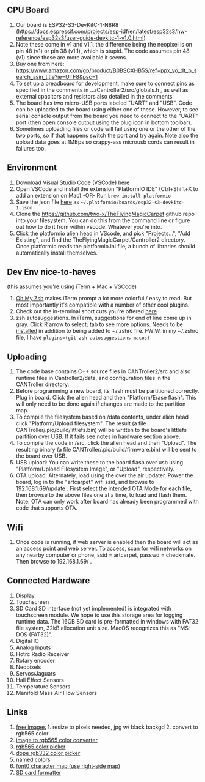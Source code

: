 ## CPU Board
1. Our board is ESP32-S3-DevKitC-1-N8R8 (https://docs.espressif.com/projects/esp-idf/en/latest/esp32s3/hw-reference/esp32s3/user-guide-devkitc-1-v1.0.html)
1. Note these come in v1 and v1.1, the difference being the neopixel is on pin 48 (v1) or pin 38 (v1.1), which is stupid. The code assumes pin 48 (v1) since those are more available it seems.
1. Buy one from here: https://www.amazon.com/gp/product/B0BSCXHB5S/ref=ppx_yo_dt_b_search_asin_title?ie=UTF8&psc=1
1. To set up a breadboard for development, make sure to connect pins as specified in the comments in .../Cantroller2/src/globals.h , as well as external cpacitors and resistors also detailed in the comments.
1. The board has two micro-USB ports labeled "UART" and "USB". Code can be uploaded to the board using either one of these. However, to see serial console output from the board you need to connect to the "UART" port (then open console output using the plug icon in bottom toolbar).
1. Sometimes uploading files or code will fail using one or the other of the two ports, so if that happens switch the port and try again.  Note also the upload data goes at 1MBps so crappy-ass microusb cords can result in failures too.

## Environment
1. Download Visual Studio Code (VSCode) [here](https://code.visualstudio.com/)
1. Open VSCode and install the extension "PlatformIO IDE" (Ctrl+Shift+X to add an extension on Mac) -OR- Run `brew install platformio`
1. Save the json file [here](https://github.com/platformio/platform-espressif32/blob/master/boards/esp32-s3-devkitc-1.json) as `~/.platformio/boards/esp32-s3-devkitc-1.json`
1. Clone the https://github.com/two-x/TheFlyingMagicCarpet github repo into your filesystem. You can do this from the command line or figure out how to do it from within vscode. Whatever you're into.
1. Click the platformio alien head in VScode, and pick "Projects...", "Add Existing", and find the TheFlyingMagicCarpet/Cantroller2 directory. Once platformio reads the platformio.ini file, a bunch of libraries should automatically install themselves.

## Dev Env nice-to-haves
(this assumes you're using iTerm + Mac + VSCode)
1. [Oh My Zsh](https://ohmyz.sh/#install) makes iTerm prompt a lot more colorful / easy to read.  But most importantly it's compatible with a number of other cool plugins. 
1. Check out the in-terminal short cuts you're offered [here](https://github.com/ohmyzsh/ohmyzsh/tree/master/plugins/macos#commands)
1. zsh autosuggestions.  In iTerm, suggestions for end of line come up in gray.  Click R arrow to select; tab to see more options.  Needs to be [installed](https://github.com/zsh-users/zsh-autosuggestions) in addition to being added to ~/.zshrc file. FWIW, in my ~/.zshrc file, I have `plugins=(git zsh-autosuggestions macos)`

## Uploading
1. The code base contains C++ source files in CANTroller2/src and also runtime files in Cantroller2/data, and configuration files in the CANTroller directory.
1. Before programming a new board, its flash must be partitioned correctly. Plug in board. Click the alien head and then "Platform/Erase flash". This will only need to be done again if changes are made to the partition map.
1. To compile the filesystem based on /data contents, under alien head click "Platform/Upload filesystem". The result (a file CANTroller/.pio/build/littlefs.bin) will be written to the board's littlefs partition over USB. If it fails see notes in hardware section above.
1. To compile the code in /src, click the alien head and then "Upload". The resulting binary (a file CANTroller/.pio/build/firmware.bin) will be sent to the board over USB.
1. USB upload: You can write these to the board flash over usb using "Platform/Upload Filesystem Image", or "Upload", respectively.
1. OTA upload: Alternately, load using the over the air updater. Power the board, log in to the "artcarpet" wifi ssid, and browse to 192.168.1.69/update . First select the intended OTA Mode for each file, then browse to the above files one at a time, to load and flash them.  Note: OTA can only work after board has already been programmed with code that supports OTA.

## Wifi
1. Once code is running, if web server is enabled then the board will act as an access point and web server. To access, scan for wifi networks on any nearby computer or phone, ssid = artcarpet, passwd = checkmate. Then browse to 192.168.1.69/ .

## Connected Hardware
1. Display
1. Touchscreen
1. SD Card
SD interface (not yet implemented) is integrated with touchscreen module. We hope to use this storage area for logging runtime data.  The 16GB SD card is pre-formatted in windows with FAT32 file system, 32kB allocation unit size. MacOS recognizes this as "MS-DOS (FAT32)".
1. Digital IO
1. Analog Inputs
1. Hotrc Radio Receiver
1. Rotary encoder
1. Neopixels
1. Servos/Jaguars
1. Hall Effect Sensors
1. Temperature Sensors
1. Manifold Mass Air Flow Sensors

## Links
1. [free images](http://iconarchive.com/) 1. resize to pixels needed, jpg w/ black backgd  2. convert to rgb565 color 
1. [image to rgb565 color converter](https://www.youtube.com/redirect?event=video_description&redir_token=QUFFLUhqbkYtMGJvMS1VVWV0ZUpIb1Y4U2U2QzRLM3BKZ3xBQ3Jtc0tudG5MS1hVdmlLajdrNHFMWWtWUkFGTFNadUhaWkVob2ExNV8ya29kLXFmcDh1SEVINDFEeWtSX3A0SW40UlNTcy1CYVlSTTV5cXJKM25VcGxoWjdxSk9kZVFadURVWHhJcU9hMVRUWENyVGVjRkw4aw&q=http%3A%2F%2Fwww.rinkydinkelectronics.com%2Ft_imageconverter565.php&v=U4jOFLFNZBI)
1. [rgb565 color picker](http://www.barth-dev.de/online/rgb565)
1. [dope rgb332 color picker](https://roger-random.github.io/RGB332_color_wheel_three.js)
1. [named colors](https://wiki.tcl-lang.org/page/Colors+with+Names)
1. [font0 character map (use right-side map)](https://learn.adafruit.com/assets/103682)
1. [SD card formatter](https://www.sdcard.org/downloads/formatter/)
